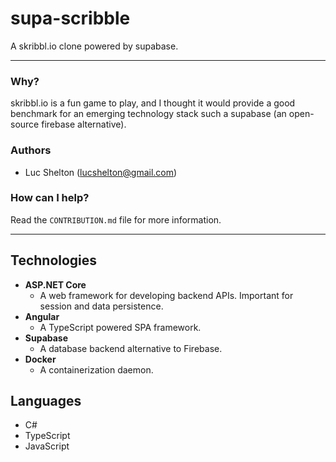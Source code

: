 # supa-scribble
A skribbl.io clone powered by supabase.

---

### Why?
skribbl.io is a fun game to play, and I thought it would provide a good benchmark for an emerging technology stack such a supabase (an open-source firebase alternative).

### Authors
- Luc Shelton (lucshelton@gmail.com)

### How can I help?

Read the `CONTRIBUTION.md` file for more information.

--- 

## Technologies
- **ASP.NET Core**
  - A web framework for developing backend APIs. Important for session and data persistence. 
- **Angular**
  - A TypeScript powered SPA framework.
- **Supabase**
  - A database backend alternative to Firebase. 
- **Docker**
  - A containerization daemon.

## Languages
- C#
- TypeScript
- JavaScript

